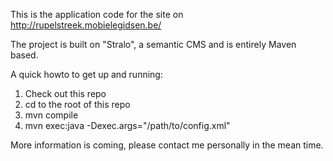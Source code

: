 This is the application code for the site on http://rupelstreek.mobielegidsen.be/

The project is built on "Stralo", a semantic CMS and is entirely Maven based.

A quick howto to get up and running:

1) Check out this repo
2) cd to the root of this repo
3) mvn compile
4) mvn exec:java -Dexec.args="/path/to/config.xml"

More information is coming, please contact me personally in the mean time.
